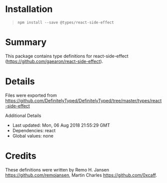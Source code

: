 # Installation
> `npm install --save @types/react-side-effect`

# Summary
This package contains type definitions for react-side-effect (https://github.com/gaearon/react-side-effect).

# Details
Files were exported from https://github.com/DefinitelyTyped/DefinitelyTyped/tree/master/types/react-side-effect

Additional Details
 * Last updated: Mon, 06 Aug 2018 21:55:29 GMT
 * Dependencies: react
 * Global values: none

# Credits
These definitions were written by Remo H. Jansen <https://github.com/remojansen>, Martin Charles <https://github.com/0xcaff>.
